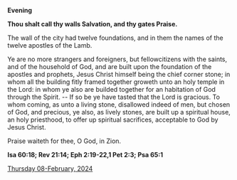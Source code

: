 **Evening**

**Thou shalt call thy walls Salvation, and thy gates Praise.**
 
The wall of the city had twelve foundations, and in them the names of the twelve apostles of the Lamb.
 
Ye are no more strangers and foreigners, but feIlowcitizens with the saints, and of the household of God, and are built upon the foundation of the apostles and prophets, Jesus Christ himself being the chief corner stone; in whom all the building fitly framed together groweth unto an holy temple in the Lord: in whom ye also are builded together for an habitation of God through the Spirit. -- If so be ye have tasted that the Lord is gracious. To whom coming, as unto a living stone, disallowed indeed of men, but chosen of God, and precious, ye also, as lively stones, are built up a spiritual house, an holy priesthood, to offer up spiritual sacrifices, acceptable to God by Jesus Christ.
 
Praise waiteth for thee, O God, in Zion.  

**Isa 60:18; Rev 21:14; Eph 2:19-22,1 Pet 2:3; Psa 65:1**

[Thursday 08-February, 2024](https://t.me/daily_light)
